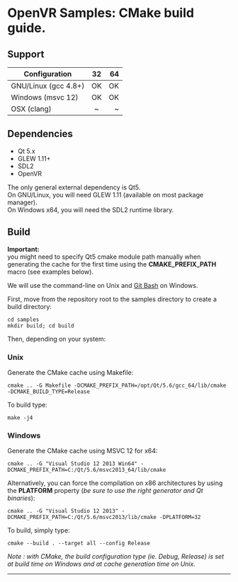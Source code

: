# OpenVR Samples: CMake build guide.

## Support

|      Configuration      |    32     |    64     |
| ----------------------- |:---------:|----------:|
| GNU/Linux   (gcc 4.8+)  |   OK      |    OK     |
| Windows     (msvc 12)   |   OK      |    OK     |
| OSX         (clang)     |   ~       |    ~      |


## Dependencies

* Qt 5.x
* GLEW 1.11+
* SDL2
* OpenVR

The only general external dependency is Qt5.<br/>
On GNU/Linux, you will need GLEW 1.11 (available on most package manager).<br/>
On Windows x64, you will need the SDL2 runtime library.

## Build

**Important:**<br/>
you might need to specify Qt5 cmake module path manually when generating the cache for the first time using the __CMAKE_PREFIX_PATH__ macro (see examples below).

We will use the command-line on Unix and [Git Bash](https://git-for-windows.github.io/) on Windows.

First, move from the repository root to the samples directory to create a build directory:
```
cd samples
mkdir build; cd build
```

Then, depending on your system:

### Unix

Generate the CMake cache using Makefile:
```
cmake .. -G Makefile -DCMAKE_PREFIX_PATH=/opt/Qt/5.6/gcc_64/lib/cmake -DCMAKE_BUILD_TYPE=Release
```

To build type:
```
make -j4
```


### Windows

Generate the CMake cache using MSVC 12 for x64:
```
cmake .. -G "Visual Studio 12 2013 Win64" -DCMAKE_PREFIX_PATH=C:/Qt/5.6/msvc2013_64/lib/cmake
```

Alternatively, you can force the compilation on x86 architectures by using the **PLATFORM** property (*be sure to use the right generator and Qt binaries*):
```
cmake .. -G "Visual Studio 12 2013" -DCMAKE_PREFIX_PATH=C:/Qt/5.6/msvc2013/lib/cmake -DPLATFORM=32
```

To build, simply type:
```
cmake --build . --target all --config Release
```

*Note : with CMake, the build configuration type (ie. Debug, Release) is set at build time on Windows and at cache generation time on Unix.*

---
